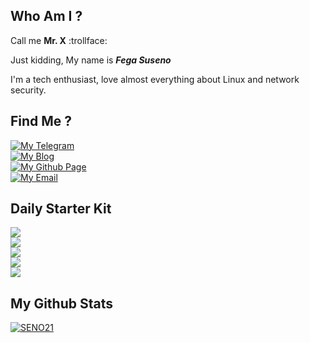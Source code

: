 ## Who Am I ?
Call me **Mr. X** :trollface:

Just kidding, My name is ***Fega Suseno***

I'm a tech enthusiast, love almost everything about Linux and network security.

## Find Me ?

<p style="text-align: left">  
 <a href="https://t.me/adaranisa" target="_blank"><img alt="My Telegram" src="https://img.shields.io/badge/@adaranisa-2CA5E0?style=social&logo=Telegram&labelColor=eeeeee"></a><br>
 <a href="https://tylexit.com" target="_blank"><img alt="My Blog" src="https://img.shields.io/badge/www.tylexit.com-FF5722?style=social&logo=Blogger&labelColor=eeeeee"></a><br>
 <a href="https://seno21.github.io" target="_blank"><img alt="My Github Page" src="https://img.shields.io/badge/seno21.github.io-eeeeee?style=social&logo=Github&labelColor=181717">  </a><br>
  <a href="mailto:adarafaranisa443@gmail.com" target="_blank"><img alt="My Email" src="https://img.shields.io/badge/adarafaranisa443@gmail.com-D14836?style=social&logo=Gmail&labelColor=eeeeee"></a>
</p>

## Daily Starter Kit
<p>
<img src="https://img.shields.io/badge/OS-Manjaro%20Linux-35BF5C?style=flat-square&logo=Manjaro&labelColor=EEEEEE"><br>
<img src="https://img.shields.io/badge/Text%20Editor-Visual%20Studio%20Code-007ACC?style=flat-square&logoColor=007ACC&logo=visual-studio-code&labelColor=EEEEEE"><br>
<img src="https://img.shields.io/badge/Browser-Firefox-FF7139?style=flat-square&logo=firefox-browser&labelColor=EEEEEE"><br>
<img src="https://img.shields.io/badge/Batabase-MySQL-4479A1?style=flat-square&logo=MySQL&labelColor=EEEEEE"><br>
<img src="https://img.shields.io/badge/Music%20Stream-Spotify-1ED760?style=flat-square&logo=Spotify&labelColor=EEEEEE">
</p>

## My Github Stats
[![SENO21](https://github-readme-stats.vercel.app/api?username=seno21&theme=dark)](https://github.com/seno21)

